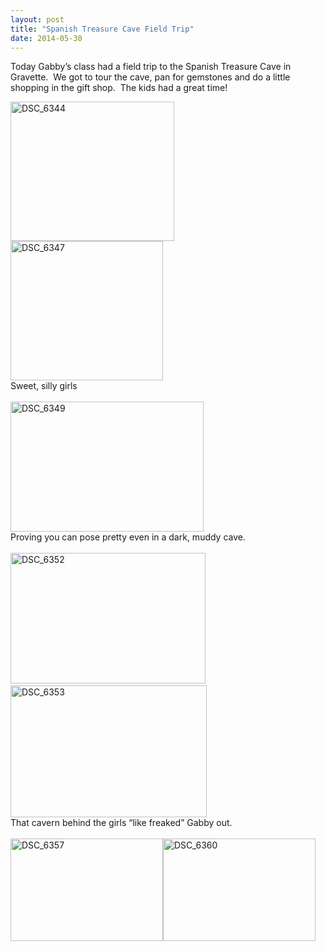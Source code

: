 ```yaml
---
layout: post
title: "Spanish Treasure Cave Field Trip"
date: 2014-05-30
---
```


<p>Today Gabby’s class had a field trip to the Spanish Treasure Cave in Gravette.&#160; We got to tour the cave, pan for gemstones and do a little shopping in the gift shop.&#160; The kids had a great time!&#160; </p>  <p><a href="http://www.thepaladinos.com/image.axd?picture=Windows-Live-Writer/Spanish-Treasure-Cave-Field-Trip/6BDC442D/DSC_6344.jpg"><img title="DSC_6344" style="border-top: 0px; border-right: 0px; background-image: none; border-bottom: 0px; padding-top: 0px; padding-left: 0px; border-left: 0px; display: inline; padding-right: 0px" border="0" alt="DSC_6344" src="http://www.thepaladinos.com/image.axd?picture=Windows-Live-Writer/Spanish-Treasure-Cave-Field-Trip/02BB15AA/DSC_6344_thumb.jpg" width="262" height="223" /></a><a href="http://www.thepaladinos.com/image.axd?picture=Windows-Live-Writer/Spanish-Treasure-Cave-Field-Trip/747C9CB9/DSC_6347.jpg"><img title="DSC_6347" style="border-top: 0px; border-right: 0px; background-image: none; border-bottom: 0px; padding-top: 0px; padding-left: 0px; border-left: 0px; display: inline; padding-right: 0px" border="0" alt="DSC_6347" src="http://www.thepaladinos.com/image.axd?picture=Windows-Live-Writer/Spanish-Treasure-Cave-Field-Trip/009E16E1/DSC_6347_thumb.jpg" width="244" height="223" /></a>    <br />Sweet, silly girls    <br />    <br /><a href="http://www.thepaladinos.com/image.axd?picture=Windows-Live-Writer/Spanish-Treasure-Cave-Field-Trip/07512064/DSC_6349.jpg"><img title="DSC_6349" style="border-top: 0px; border-right: 0px; background-image: none; border-bottom: 0px; padding-top: 0px; padding-left: 0px; border-left: 0px; display: inline; padding-right: 0px" border="0" alt="DSC_6349" src="http://www.thepaladinos.com/image.axd?picture=Windows-Live-Writer/Spanish-Treasure-Cave-Field-Trip/588B67C1/DSC_6349_thumb.jpg" width="309" height="208" /></a>    <br />Proving you can pose pretty even in a dark, muddy cave.    <br />    <br /><a href="http://www.thepaladinos.com/image.axd?picture=Windows-Live-Writer/Spanish-Treasure-Cave-Field-Trip/7F597E01/DSC_6352.jpg"><img title="DSC_6352" style="border-top: 0px; border-right: 0px; background-image: none; border-bottom: 0px; padding-top: 0px; padding-left: 0px; border-left: 0px; display: inline; padding-right: 0px" border="0" alt="DSC_6352" src="http://www.thepaladinos.com/image.axd?picture=Windows-Live-Writer/Spanish-Treasure-Cave-Field-Trip/64ACE1E8/DSC_6352_thumb.jpg" width="312" height="209" /></a>&#160; <br /><a href="http://www.thepaladinos.com/image.axd?picture=Windows-Live-Writer/Spanish-Treasure-Cave-Field-Trip/2476C86E/DSC_6353.jpg"><img title="DSC_6353" style="border-top: 0px; border-right: 0px; background-image: none; border-bottom: 0px; padding-top: 0px; padding-left: 0px; border-left: 0px; display: inline; padding-right: 0px" border="0" alt="DSC_6353" src="http://www.thepaladinos.com/image.axd?picture=Windows-Live-Writer/Spanish-Treasure-Cave-Field-Trip/0DD47A27/DSC_6353_thumb.jpg" width="314" height="211" /></a>    <br />That cavern behind the girls “like freaked” Gabby out.    <br />    <br /><a href="http://www.thepaladinos.com/image.axd?picture=Windows-Live-Writer/Spanish-Treasure-Cave-Field-Trip/746C76EC/DSC_6357.jpg"><img title="DSC_6357" style="border-top: 0px; border-right: 0px; background-image: none; border-bottom: 0px; padding-top: 0px; padding-left: 0px; border-left: 0px; display: inline; padding-right: 0px" border="0" alt="DSC_6357" src="http://www.thepaladinos.com/image.axd?picture=Windows-Live-Writer/Spanish-Treasure-Cave-Field-Trip/0353A607/DSC_6357_thumb.jpg" width="244" height="164" /></a><a href="http://www.thepaladinos.com/image.axd?picture=Windows-Live-Writer/Spanish-Treasure-Cave-Field-Trip/7EDD253F/DSC_6360.jpg"><img title="DSC_6360" style="border-top: 0px; border-right: 0px; background-image: none; border-bottom: 0px; padding-top: 0px; padding-left: 0px; border-left: 0px; display: inline; padding-right: 0px" border="0" alt="DSC_6360" src="http://www.thepaladinos.com/image.axd?picture=Windows-Live-Writer/Spanish-Treasure-Cave-Field-Trip/3BB1A712/DSC_6360_thumb.jpg" width="244" height="164" /></a></p>
